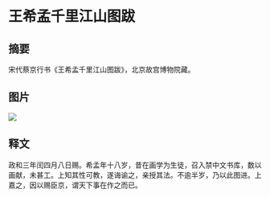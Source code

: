 # 王希孟千里江山图跋

## 摘要
宋代蔡京行书《王希孟千里江山图跋》，北京故宫博物院藏。
## 图片

<a data-fancybox="gallery" href="/image/cj_qljstb.jpg">
    <img src="/image/cj_qljstb.jpg">
</a>

## 释文
政和三年闰四月八日赐。希孟年十八岁，昔在画学为生徒，召入禁中文书库，数以画献，未甚工。上知其性可教，遂诲谕之，亲授其法。不逾半岁，乃以此图进。上嘉之，因以赐臣京，谓天下事在作之而已。
